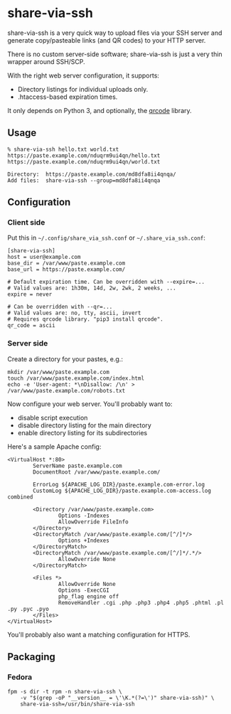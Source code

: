 # share-via-ssh

share-via-ssh is a very quick way to upload files via your SSH server
and generate copy/pasteable links (and QR codes) to your HTTP server.

There is no custom server-side software; share-via-ssh is just a very thin
wrapper around SSH/SCP.

With the right web server configuration, it supports:

* Directory listings for individual uploads only.
* .htaccess-based expiration times.

It only depends on Python 3, and optionally, the
[qrcode](https://pypi.python.org/pypi/qrcode) library.


## Usage

```
% share-via-ssh hello.txt world.txt
https://paste.example.com/nduqrm9ui4qn/hello.txt
https://paste.example.com/nduqrm9ui4qn/world.txt

Directory:  https://paste.example.com/md8dfa8ii4qnqa/
Add files:  share-via-ssh --group=md8dfa8ii4qnqa
```


## Configuration

### Client side

Put this in `~/.config/share_via_ssh.conf` or `~/.share_via_ssh.conf`:

```
[share-via-ssh]
host = user@example.com
base_dir = /var/www/paste.example.com
base_url = https://paste.example.com/

# Default expiration time. Can be overridden with --expire=...
# Valid values are: 1h30m, 14d, 2w, 2wk, 2 weeks, ...
expire = never

# Can be overridden with --qr=...
# Valid values are: no, tty, ascii, invert
# Requires qrcode library. "pip3 install qrcode".
qr_code = ascii
```


### Server side

Create a directory for your pastes, e.g.:

```
mkdir /var/www/paste.example.com
touch /var/www/paste.example.com/index.html
echo -e 'User-agent: *\nDisallow: /\n' > /var/www/paste.example.com/robots.txt
```

Now configure your web server. You'll probably want to:

* disable script execution
* disable directory listing for the main directory
* enable directory listing for its subdirectories

Here's a sample Apache config:

```
<VirtualHost *:80>
        ServerName paste.example.com
        DocumentRoot /var/www/paste.example.com/

        ErrorLog ${APACHE_LOG_DIR}/paste.example.com-error.log
        CustomLog ${APACHE_LOG_DIR}/paste.example.com-access.log combined

        <Directory /var/www/paste.example.com>
                Options -Indexes
                AllowOverride FileInfo
        </Directory>
        <DirectoryMatch /var/www/paste.example.com/[^/]*/>
                Options +Indexes
        </DirectoryMatch>
        <DirectoryMatch /var/www/paste.example.com/[^/]*/.*/>
                AllowOverride None
        </DirectoryMatch>

        <Files *>
                AllowOverride None
                Options -ExecCGI
                php_flag engine off
                RemoveHandler .cgi .php .php3 .php4 .php5 .phtml .pl .py .pyc .pyo
        </Files>
</VirtualHost>
```

You'll probably also want a matching configuration for HTTPS.


## Packaging

### Fedora

```
fpm -s dir -t rpm -n share-via-ssh \
    -v "$(grep -oP "__version__ = \'\K.*(?=\')" share-via-ssh)" \
    share-via-ssh=/usr/bin/share-via-ssh
```

